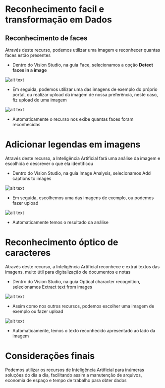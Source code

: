 # Reconhecimento facil e transformação em Dados

## Reconhecimento de faces  

Através deste recurso, podemos utilizar uma imagem e reconhecer quantas faces estão presentes

* Dentro do Vision Studio, na guia Face, selecionamos a opção **Detect faces in a image**

![alt text](image.png)


* Em seguida, podemos utilizar uma das imagens de exemplo do próprio portal, ou realizar upload da imagem de nossa preferência, neste caso, fiz upload de uma imagem

![alt text](outputs/image-1.png)

* Automaticamente o recurso nos exibe quantas faces foram reconhecidas  


# Adicionar legendas em imagens

Através deste recurso, a Inteligência Artificial fará uma análise da imagem e escolhida e descrever o que ela identificou

* Dentro do Vision Studio, na guia Image Analysis, selecionamos Add captions to images

![alt text](image-2.png)

* Em seguida, escolhemos uma das imagens de exemplo, ou podemos fazer upload

![alt text](outputs/image-3.png)

* Automaticamente temos o resultado da análise  


# Reconhecimento óptico de caracteres

Através deste recurso, a Inteligência Artificial reconhece e extrai textos das imagens, muito útil para digitalização de documentos e notas

* Dentro do Vision Studio, na guia Optical character recognition, selecionamos Extract text from images

![alt text](image-4.png)

* Assim como nos outros recursos, podemos escolher uma imagem de exemplo ou fazer upload

![alt text](outputs/image-5.png)

* Automaticamente, temos o texto reconhecido apresentado ao lado da imagem  


# Considerações finais

Podemos utilizar os recursos de Inteligência Artificial para inúmeras soluções do dia a dia, facilitando assim a manutenção de arquivos, economia de espaço e tempo de trabalho para obter dados